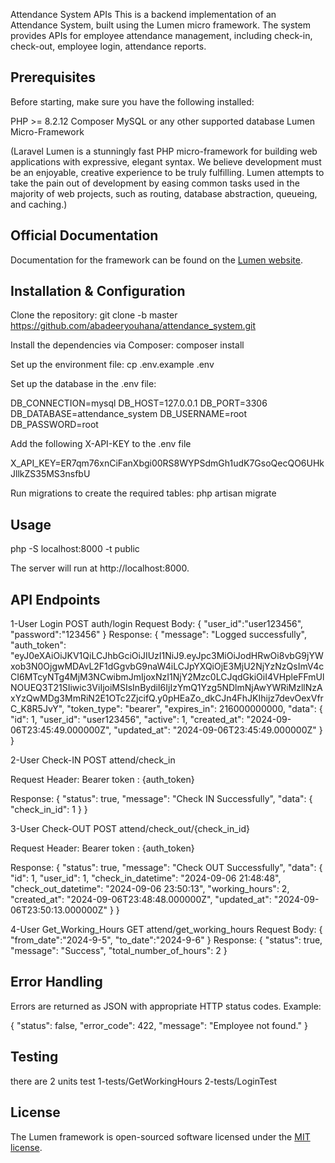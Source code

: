 Attendance System APIs
This is a backend implementation of an Attendance System, built using the Lumen micro framework. The system provides APIs for employee attendance management, including check-in, check-out, employee login, attendance reports.

## Prerequisites
Before starting, make sure you have the following installed:

PHP >= 8.2.12
Composer
MySQL or any other supported database
Lumen Micro-Framework

(Laravel Lumen is a stunningly fast PHP micro-framework for building web applications with expressive, elegant syntax. We believe development must be an enjoyable, creative experience to be truly fulfilling. Lumen attempts to take the pain out of development by easing common tasks used in the majority of web projects, such as routing, database abstraction, queueing, and caching.)
## Official Documentation

Documentation for the framework can be found on the [Lumen website](https://lumen.laravel.com/docs).

## Installation & Configuration
Clone the repository:
git clone -b master https://github.com/abadeeryouhana/attendance_system.git

Install the dependencies via Composer:
composer install

Set up the environment file:
cp .env.example .env

Set up the database in the .env file:

DB_CONNECTION=mysql
DB_HOST=127.0.0.1
DB_PORT=3306
DB_DATABASE=attendance_system
DB_USERNAME=root
DB_PASSWORD=root

Add the following X-API-KEY to the .env file

X_API_KEY=ER7qm76xnCiFanXbgi00RS8WYPSdmGh1udK7GsoQecQO6UHkJllkZS35MS3nsfbU

Run migrations to create the required tables:
php artisan migrate

## Usage
php -S localhost:8000 -t public

The server will run at http://localhost:8000.

## API Endpoints

1-User Login
POST auth/login
Request Body:
    {
        "user_id":"user123456",
        "password":"123456"
    }
Response:
    {
        "message": "Logged successfully",
        "auth_token": "eyJ0eXAiOiJKV1QiLCJhbGciOiJIUzI1NiJ9.eyJpc3MiOiJodHRwOi8vbG9jYWxob3N0OjgwMDAvL2F1dGgvbG9naW4iLCJpYXQiOjE3MjU2NjYzNzQsImV4cCI6MTcyNTg4MjM3NCwibmJmIjoxNzI1NjY2Mzc0LCJqdGkiOiI4VHpleFFmUlNOUEQ3T21SIiwic3ViIjoiMSIsInBydiI6IjIzYmQ1Yzg5NDlmNjAwYWRiMzllNzAxYzQwMDg3MmRiN2E1OTc2ZjcifQ.y0pHEaZo_dkCJn4FhJKIhijz7devOexVfrC_K8R5JvY",
        "token_type": "bearer",
        "expires_in": 216000000000,
        "data": {
            "id": 1,
            "user_id": "user123456",
            "active": 1,
            "created_at": "2024-09-06T23:45:49.000000Z",
            "updated_at": "2024-09-06T23:45:49.000000Z"
        }
    }

2-User Check-IN
POST attend/check_in

Request Header:
Bearer token : {auth_token}

Response:
    {
        "status": true,
        "message": "Check IN Successfully",
        "data": {
            "check_in_id": 1
        }
    }

3-User Check-OUT
POST attend/check_out/{check_in_id}

Request Header:
Bearer token : {auth_token}

Response:
{
    "status": true,
    "message": "Check OUT Successfully",
    "data": {
        "id": 1,
        "user_id": 1,
        "check_in_datetime": "2024-09-06 21:48:48",
        "check_out_datetime": "2024-09-06 23:50:13",
        "working_hours": 2,
        "created_at": "2024-09-06T23:48:48.000000Z",
        "updated_at": "2024-09-06T23:50:13.000000Z"
    }
}


4-User Get_Working_Hours
GET attend/get_working_hours
Request Body:
    {
        "from_date":"2024-9-5",
        "to_date":"2024-9-6"
    }
Response:
    {
        "status": true,
        "message": "Success",
        "total_number_of_hours": 2
    }

## Error Handling
Errors are returned as JSON with appropriate HTTP status codes. Example:

{
  "status": false,
  "error_code": 422,
  "message": "Employee not found."
}

## Testing
there are 2 units test
1-tests/GetWorkingHours
2-tests/LoginTest

## License

The Lumen framework is open-sourced software licensed under the [MIT license](https://opensource.org/licenses/MIT).




